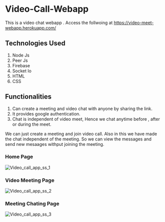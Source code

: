 # Video-Call-Webapp
This is a video chat webapp . 
Access the follwoing at https://video-meet-webapp.herokuapp.com/

## Technologies Used
1. Node Js
2. Peer Js
3. Firebase
4. Socket Io
3. HTML
4. CSS

## Functionalities
1. Can create a meeting and video chat with anyone by sharing the link.
2. It provides google authentication.
3. Chat is independent of video meet, Hence we chat anytime before , after or during the meet.

We can just create a meeting and join video call. Also in this we have made the chat independent of the meeting. So we can view the messages and send new mesaages withput joining the meeting.

### Home Page
![Video_call_app_ss_1](https://user-images.githubusercontent.com/67370535/177374619-b2479300-ff5e-49c9-bbf6-0fc520dd6577.png)

### Video Meeting Page
![Video_call_app_ss_2](https://user-images.githubusercontent.com/67370535/177374628-861e9aea-512e-4368-89d3-74ff0adaad42.png)

### Meeting Chating Page
![Video_call_app_ss_3](https://user-images.githubusercontent.com/67370535/177374643-cd31971d-1bf9-4376-8c4f-4a78224b3dc8.png)

